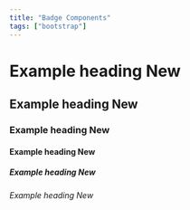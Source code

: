 ```yaml
---
title: "Badge Components"
tags: ["bootstrap"]
---
```


<h1>Example heading <span class="badge badge-primary">New</span></h1>
<h2>Example heading <span class="badge badge-secondary">New</span></h2>
<h3>Example heading <span class="badge badge-success">New</span></h3>
<h4>Example heading <span class="badge badge-danger">New</span></h4>
<h5>Example heading <span class="badge badge-warning">New</span></h5>
<h6>Example heading <span class="badge badge-info">New</span></h6>
